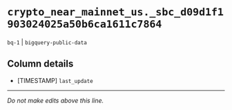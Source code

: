 # `crypto_near_mainnet_us._sbc_d09d1f1903024025a50b6ca1611c7864`
`bq-1` | `bigquery-public-data`

## Column details
* [TIMESTAMP] `last_update`

-------------------------------------------------------------------------------
*Do not make edits above this line.*
